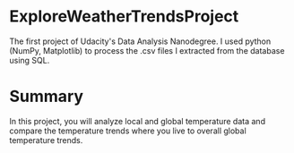 # ExploreWeatherTrendsProject

The first project of Udacity's Data Analysis Nanodegree. I used python (NumPy, Matplotlib) to process the .csv files I extracted from the database using SQL. 

# Summary

In this project, you will analyze local and global temperature data and compare the temperature trends where you live to overall global temperature trends.
